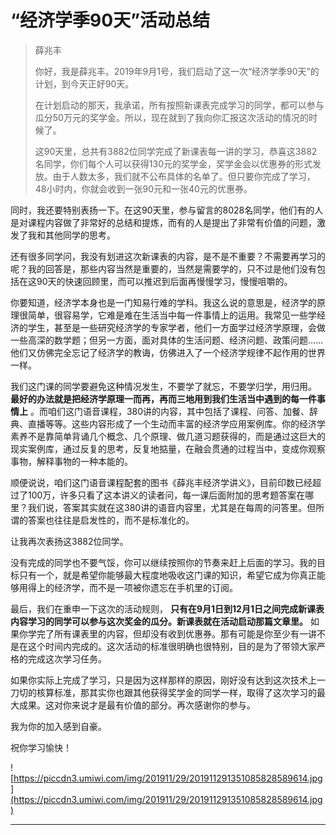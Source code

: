 # “经济学季90天”活动总结

> 薛兆丰
> 
> 你好，我是薛兆丰。2019年9月1号，我们启动了这一次“经济学季90天”的计划，到今天正好90天。
> 
> 在计划启动的那天，我承诺，所有按照新课表完成学习的同学，都可以参与瓜分50万元的奖学金。所以，现在就到了我向你汇报这次活动的情况的时候了。
> 
> 这90天里，总共有3882位同学完成了新课表每一讲的学习，恭喜这3882名同学，你们每个人可以获得130元的奖学金，奖学金会以优惠券的形式发放。由于人数太多，我们就不公布具体的名单了。但只要你完成了学习，48小时内，你就会收到一张90元和一张40元的优惠券。

同时，我还要特别表扬一下。在这90天里，参与留言的8028名同学，他们有的人是对课程内容做了非常好的总结和提炼，而有的人是提出了非常有价值的问题，激发了我和其他同学的思考。

还有很多同学问，我没有划进这次新课表的内容，是不是不重要？不需要再学习的呢？我的回答是，那些内容当然是重要的，当然是需要学的，只不过是他们没有包括在这90天的快速回顾里，而可以推迟到后面再慢慢学习，慢慢咀嚼的。

你要知道，经济学本身也是一门知易行难的学科。我这么说的意思是，经济学的原理很简单，很容易学，它难是难在生活当中每一件事情上的运用。我常见一些学经济的学生，甚至是一些研究经济学的专家学者，他们一方面学过经济学原理，会做一些高深的数学题；但另一方面，面对具体的生活问题、经济问题、政策问题……他们又仿佛完全忘记了经济学的教诲，仿佛进入了一个经济学规律不起作用的世界一样。

我们这门课的同学要避免这种情况发生，不要学了就忘，不要学归学，用归用。 **最好的办法就是把经济学原理一而再，再而三地用到我们生活当中遇到的每一件事情上** 。而咱们这门语音课程，380讲的内容，其中包括了课程、问答、加餐、辞典、直播等等。这些内容形成了一个生动而丰富的经济学应用案例库。你的经济学素养不是靠简单背诵几个概念、几个原理、做几道习题获得的，而是通过这巨大的现实案例库，通过反复的思考，反复地掂量，在融会贯通的过程当中，变成你观察事物，解释事物的一种本能的。

顺便说说，咱们这门语音课程配套的图书《薛兆丰经济学讲义》，目前印数已经超过了100万，许多只看了这本讲义的读者问，每一课后面附加的思考题答案在哪里？我们说，答案其实就在这380讲的语音内容里，尤其是在每周的问答里。但所谓的答案也往往是启发性的，而不是标准化的。

让我再次表扬这3882位同学。

没有完成的同学也不要气馁，你可以继续按照你的节奏来赶上后面的学习。我的目标只有一个，就是希望你能够最大程度地吸收这门课的知识，希望它成为你真正能够用得上的经济学，而不是一项被你遗忘在手机里的订阅。

最后，我们在重申一下这次的活动规则， **只有在9月1日到12月1日之间完成新课表内容学习的同学可以参与这次奖金的瓜分。新课表就在活动启动那篇文章里。** 如果你学完了所有课表里的内容，但却没有收到优惠券。那有可能是你至少有一讲不是在这个时间内完成的。这次活动的标准很明确也很特别，目的是为了带领大家严格的完成这次学习任务。

如果你实际上完成了学习，只是因为这样那样的原因，刚好没有达到这次技术上一刀切的核算标准，那其实你也跟其他获得奖学金的同学一样，取得了这次学习的最大成果。这对你来说才是最有价值的部分。再次感谢你的参与。

我为你的加入感到自豪。

祝你学习愉快！

![https://piccdn3.umiwi.com/img/201911/29/201911291351085828589614.jpg](https://piccdn3.umiwi.com/img/201911/29/201911291351085828589614.jpg)

---
